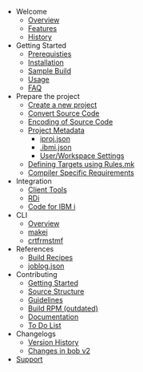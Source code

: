 - Welcome
  - [Overview](welcome/overview.md)
  - [Features](welcome/features.md) 
  - [History](welcome/history.md) 
- Getting Started
  - [Prerequisties](getting-started/prerequisites.md)
  - [Installation](getting-started/installation)
  - [Sample Build](getting-started/sample-build.md) 
  - [Usage](getting-started/usage.md) 
  - [FAQ](getting-started/faq.md) 
- Prepare the project
  - [Create a new project](prepare-the-project/create-a-new-project.md)
  - [Convert Source Code](prepare-the-project/convert-source-code.md)
  - [Encoding of Source Code](prepare-the-project/encoding-source-code.md)
  - [Project Metadata](prepare-the-project/project-metadata)
    - [iproj.json](prepare-the-project/iproj-json)
    - [.ibmi.json](prepare-the-project/ibmi-json)
    - [User/Workspace Settings](prepare-the-project/user-workspace-settings)
  - [Defining Targets using Rules.mk](prepare-the-project/rules.mk.md)
  - [Compiler Specific Requirements](prepare-the-project/compiler-specific.md)
- Integration
  - [Client Tools](integration/client-tools.md) 
  - [RDi](integration/rdi.md)
  - [Code for IBM i](integration/code-for-ibm-i.md) 
- CLI
  - [Overview](cli/overview)
  - [makei](cli/makei)
  - [crtfrmstmf](cli/crtfrmstmf)
- References
  - [Build Recipes](reference/recipes.md)
  - [joblog.json](reference/joblog-json.md) 
- Contributing
  - [Getting Started](contributing/getting-started.md)
  - [Source Structure](contributing/source-structure.md)
  - [Guidelines](contributing/guidelines)
  - [Build RPM (outdated)](contributing/build-rpm)
  - [Documentation](contributing/documentation.md) 
  - [To Do List](contributing/to-do.md)
- Changelogs
  - [Version History](changelogs/changelogs.md)
  - [Changes in bob v2](changelogs/changes-v2.md) 
- [Support](Support.md)
